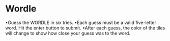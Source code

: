 # Wordle
•Guess the WORDLE in six tries.
•Each guess must be a valid five-letter word. Hit the enter button to submit.
•After each guess, the color of the tiles will change to show how close your guess was to the word.
